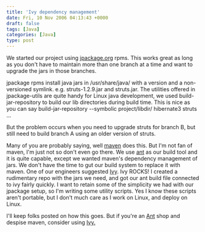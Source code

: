 ```yaml
---
title: 'Ivy dependency management'
date: Fri, 10 Nov 2006 04:13:43 +0000
draft: false
tags: [Java]
categories: [Java]
type: post
---
```


We started our project using [jpackage.org](http://www.jpackage.org) rpms. This works great as long as you don't have to maintain more than one branch at a time and want to upgrade the jars in those branches.

jpackage rpms install java jars in /usr/share/java/ with a version and a non-versioned symlink. e.g. struts-1.2.9.jar and struts.jar. The utilities offered in jpackage-utils are quite handy for Linux java development, we used build-jar-repository to build our lib directories during build time. This is nice as you can say build-jar-repository --symbolic project/libdir/ hibernate3 struts ...

But the problem occurs when you need to upgrade struts for branch B, but still need to build branch A using an older version of struts.

Many of you are probably saying, well [maven](http://maven.apache.org/) does this. But I'm not fan of maven, I'm just not so don't even go there. We use [ant](http://ant.apache.org/) as our build tool and it is quite capable, except we wanted maven's dependency management of jars. We don't have the time to gut our build system to replace it with maven. One of our engineers suggested [Ivy](http://www.jayasoft.org/ivy). Ivy ROCKS! I created a rudimentary repo with the jars we need, and got our ant build file connected to ivy fairly quickly. I want to retain some of the simplicity we had with our jpackage setup, so I'm writing some utility scripts. Yes I know these scripts aren't portable, but I don't much care as I work on Linux, and deploy on Linux.

I'll keep folks posted on how this goes. But if you're an [Ant](http://ant.apache.org/) shop and despise maven, consider using [Ivy.](http://www.jayasoft.org/ivy)